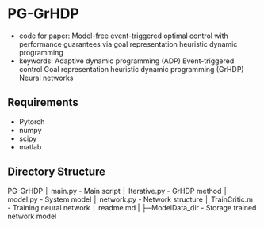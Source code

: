 # PG-GrHDP 
* code for paper: Model-free event-triggered optimal control with performance guarantees via goal representation heuristic dynamic programming
* keywords: Adaptive dynamic programming (ADP) Event-triggered control Goal representation heuristic dynamic programming (GrHDP) Neural networks
## Requirements
* Pytorch
* numpy
* scipy
* matlab
## Directory Structure
PG-GrHDP
│  main.py - Main script
│  Iterative.py - GrHDP method 
│  model.py - System model
│  network.py - Network structure
│  TrainCritic.m - Training neural network
│  readme.md
|
├─ModelData_dir - Storage trained network model
